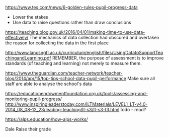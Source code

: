 https://www.tes.com/news/6-golden-rules-pupil-progress-data

* Lower the stakes
* Use data to raise questions rather than draw conclusions

https://teaching.blog.gov.uk/2016/04/01/making-time-to-use-data-effectively/
The mechanics of data collection had obscured and overtaken the reason for collecting the data in the first place

http://www.lancsngfl.ac.uk/curriculum/english/files/UsingDatatoSupportTeachingandLearning.pdf
REMEMBER, the purpose of assessment is to improve standards (of teaching and learning) not merely to measure them.

https://www.theguardian.com/teacher-network/teacher-blog/2014/apr/15/top-tips-school-data-pupil-performance
Make sure all staff are able to analyse the school's data

https://educationendowmentfoundation.org.uk/tools/assessing-and-monitoring-pupil-progress/
http://www.inspiringleaderstoday.com/ILTMaterials/LEVEL1_LT-v4.0-2014_08_08-12_23/leading-teaching/lt-s3/lt-s3-t3.html
todo - read?

https://alps.education/how-alps-works/

Dale
Raise their grade
